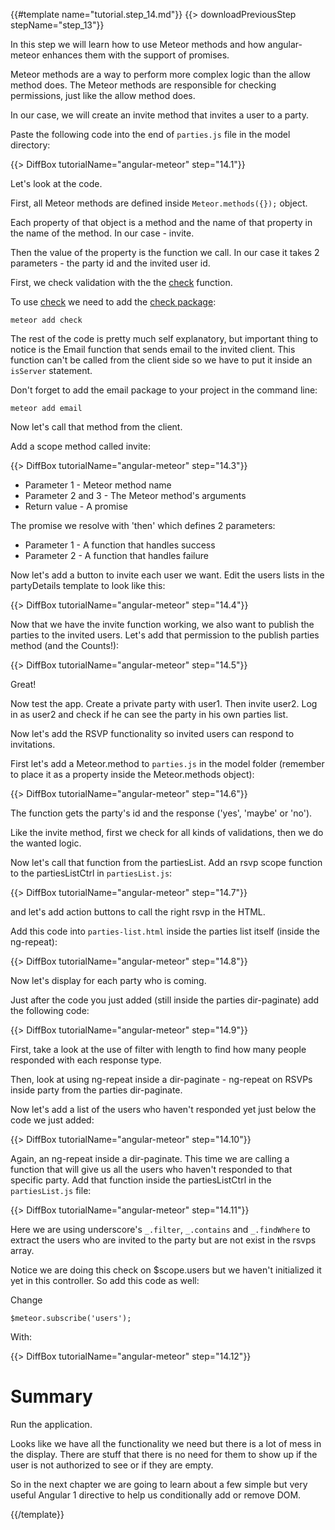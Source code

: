 {{#template name="tutorial.step_14.md"}}
{{> downloadPreviousStep stepName="step_13"}}

In this step we will learn how to use Meteor methods and how angular-meteor enhances them with the support of promises.

Meteor methods are a way to perform more complex logic than the allow method does.
The Meteor methods are responsible for checking permissions, just like the allow method does.

In our case, we will create an invite method that invites a user to a party.

Paste the following code into the end of `parties.js` file in the model directory:

{{> DiffBox tutorialName="angular-meteor" step="14.1"}}

Let's look at the code.

First, all Meteor methods are defined inside `Meteor.methods({});` object.

Each property of that object is a method and the name of that property in the name of the method. In our case - invite.

Then the value of the property is the function we call. In our case it takes 2 parameters - the party id and the invited user id.

First, we check validation with the the [check](http://docs.meteor.com/#check_package) function.

To use [check](http://docs.meteor.com/#check_package) we need to add the [check package](https://atmospherejs.com/meteor/check):

    meteor add check

The rest of the code is pretty much self explanatory, but important thing to notice is the Email function that sends email to the invited client.
This function can't be called from the client side so we have to put it inside an `isServer` statement.

Don't forget to add the email package to your project in the command line:

    meteor add email

Now let's call that method from the client.

Add a scope method called invite:

{{> DiffBox tutorialName="angular-meteor" step="14.3"}}

* Parameter 1 - Meteor method name
* Parameter 2 and 3 - The Meteor method's arguments
* Return value - A promise

The promise we resolve with 'then' which defines 2 parameters:

* Parameter 1 - A function that handles success
* Parameter 2 - A function that handles failure

Now let's add a button to invite each user we want. Edit the users lists in the partyDetails template to look like this:

{{> DiffBox tutorialName="angular-meteor" step="14.4"}}

Now that we have the invite function working, we also want to publish the parties to the invited users.
Let's add that permission to the publish parties method (and the Counts!):

{{> DiffBox tutorialName="angular-meteor" step="14.5"}}

Great!

Now test the app.  Create a private party with user1.  Then invite user2. Log in as user2 and check if he can see the party in his own parties list.


Now let's add the RSVP functionality so invited users can respond to invitations.

First let's add a Meteor.method to `parties.js` in the model folder (remember to place it as a property inside the Meteor.methods object):

{{> DiffBox tutorialName="angular-meteor" step="14.6"}}

The function gets the party's id and the response ('yes', 'maybe' or 'no').

Like the invite method, first we check for all kinds of validations, then we do the wanted logic.

Now let's call that function from the partiesList.
Add an rsvp scope function to the partiesListCtrl in `partiesList.js`:

{{> DiffBox tutorialName="angular-meteor" step="14.7"}}

and let's add action buttons to call the right rsvp in the HTML.

Add this code into `parties-list.html` inside the parties list itself (inside the ng-repeat):

{{> DiffBox tutorialName="angular-meteor" step="14.8"}}

Now let's display for each party who is coming.

Just after the code you just added (still inside the parties dir-paginate) add the following code:

{{> DiffBox tutorialName="angular-meteor" step="14.9"}}

First, take a look at the use of filter with length to find how many people responded with each response type.

Then, look at using ng-repeat inside a dir-paginate - ng-repeat on RSVPs inside party from the parties dir-paginate.

Now let's add a list of the users who haven't responded yet just below the code we just added:

{{> DiffBox tutorialName="angular-meteor" step="14.10"}}

Again, an ng-repeat inside a dir-paginate.  This time we are calling a function that will give us all the users who haven't responded to that specific party.
Add that function inside the partiesListCtrl in the `partiesList.js` file:

{{> DiffBox tutorialName="angular-meteor" step="14.11"}}

Here we are using underscore's `_.filter`, `_.contains` and `_.findWhere` to extract the users who are invited to the party but are not exist in the rsvps array.

Notice we are doing this check on $scope.users but we haven't initialized it yet in this controller. So add this code as well:

Change

    $meteor.subscribe('users');

With:

{{> DiffBox tutorialName="angular-meteor" step="14.12"}}

# Summary

Run the application.

Looks like we have all the functionality we need but there is a lot of mess in the display.
There are stuff that there is no need for them to show up if the user is not authorized to see or if they are empty.

So in the next chapter we are going to learn about a few simple but very useful Angular 1 directive to help us conditionally add or remove DOM.

{{/template}}
